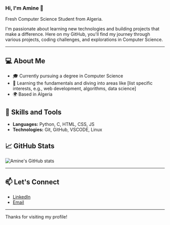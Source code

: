 ### Hi, I'm Amine 👋
Fresh Computer Science Student from Algeria.

I'm passionate about learning new technologies and building projects that make a difference. Here on my GitHub, you'll find my journey through various projects, coding challenges, and explorations in Computer Science.

---

## 💻 About Me

- 🎓 Currently pursuing a degree in Computer Science
- 🌱 Learning the fundamentals and diving into areas like [list specific interests, e.g., web development, algorithms, data science]
- 🌍 Based in Algeria

## 🌟 Skills and Tools

- **Languages:** Python, C, HTML, CSS, JS
- **Technologies:** Git, GitHub, VSCODE, Linux

## 📈 GitHub Stats

![Amine's GitHub stats](https://github-readme-stats.vercel.app/api?username=BekoulAmine&show_icons=true&theme=radical)

---

## 📫 Let's Connect

- [LinkedIn](https://www.linkedin.com/in/mohamed-amine-bekoul)
- [Email](mailto:nm_bekoul@esi.dz)

---

Thanks for visiting my profile!
